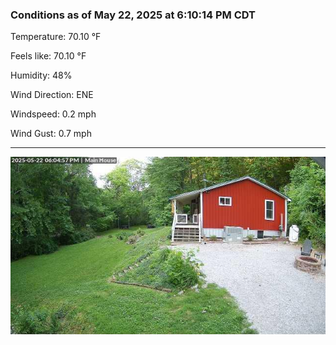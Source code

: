 ### Conditions as of May 22, 2025 at 6:10:14 PM CDT 

Temperature: 70.10 &deg;F

Feels like: 70.10 &deg;F

Humidity: 48%

Wind Direction: ENE

Windspeed: 0.2 mph

Wind Gust: 0.7 mph

---

<img src="./images/latest.jpeg"/>

